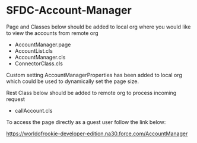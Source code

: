 # SFDC-Account-Manager
Page and Classes below should be added to local org where you would like to view the accounts from remote org
- AccountManager.page
- AccountList.cls	
- AccountManager.cls
- ConnectorClass.cls

Custom setting AccountManagerProperties has been added to local org which could be used to dynamically set the page size.

Rest Class below should be added to remote org to process incoming request
- callAccount.cls

To access the page directly as a guest user follow the link below:

https://worldofrookie-developer-edition.na30.force.com/AccountManager

